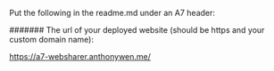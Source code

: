Put the following in the readme.md under an A7 header:

####### The url of your deployed website (should be https and your custom domain name):

https://a7-websharer.anthonywen.me/
